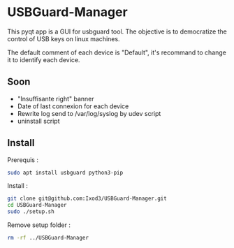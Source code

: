 # USBGuard-Manager

This pyqt app is a GUI for usbguard tool. The objective is to democratize the control of USB keys on linux machines.

The default comment of each device is "Default", it's recommand to change it to identify each device.

## Soon

- "Insuffisante right" banner
- Date of last connexion for each device
- Rewrite log send to /var/log/syslog by udev script
- uninstall script

## Install

Prerequis :

```sh
sudo apt install usbguard python3-pip
```

Install :

```sh
git clone git@github.com:Ixod3/USBGuard-Manager.git
cd USBGuard-Manager
sudo ./setup.sh
```

Remove setup folder :

```sh
rm -rf ../USBGuard-Manager
```